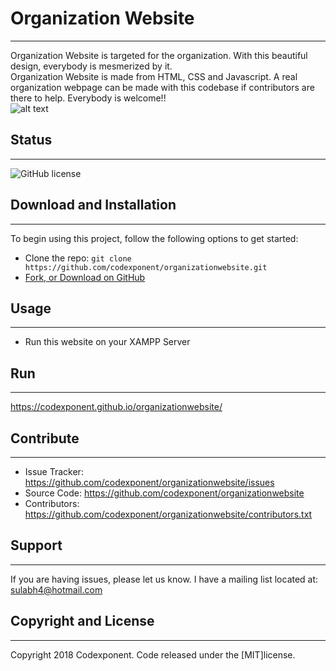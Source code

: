 # Organization Website
--------

Organization Website is targeted for the organization. With this beautiful design, everybody is mesmerized by it.<br /> 
Organization Website is made from HTML, CSS and Javascript. A real organization webpage can be made with this codebase if contributors are there to help. Everybody is welcome!!<br /> 
![alt text](https://i.imgur.com/o6kgTtx.png)

## Status
--------

![GitHub license](https://img.shields.io/badge/license-MIT-blue.svg)

## Download and Installation
-------

To begin using this project, follow the following options to get started:
* Clone the repo: `git clone https://github.com/codexponent/organizationwebsite.git`
* [Fork, or Download on GitHub](https://github.com/codexponent/organizationwebsite)

## Usage
-------

- Run this website on your XAMPP Server

## Run
-------

https://codexponent.github.io/organizationwebsite/

## Contribute
----------

- Issue Tracker: https://github.com/codexponent/organizationwebsite/issues
- Source Code: https://github.com/codexponent/organizationwebsite
- Contributors: https://github.com/codexponent/organizationwebsite/contributors.txt

## Support
-------

If you are having issues, please let us know.
I have a mailing list located at: sulabh4@hotmail.com

## Copyright and License
-------

Copyright 2018 Codexponent. Code released under the [MIT]license.

